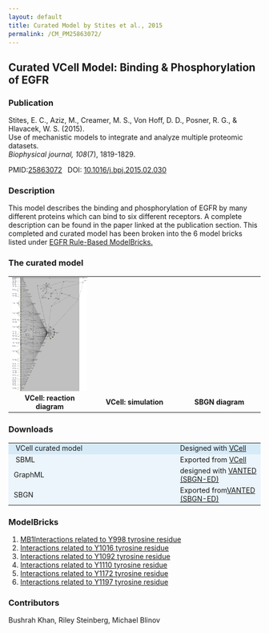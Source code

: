 ```yaml
---
layout: default
title: Curated Model by Stites et al., 2015
permalink: /CM_PM25863072/
---
```

## Curated VCell Model: Binding & Phosphorylation of EGFR

### Publication 

Stites, E. C., Aziz, M., Creamer, M. S., Von Hoff, D. D., Posner, R. G., & Hlavacek, W. S. (2015). <br />
Use of mechanistic models to integrate and analyze multiple proteomic datasets. <br />
<i>Biophysical journal, 108</i>(7), 1819-1829.

 PMID:<a href="https://www.ncbi.nlm.nih.gov/pubmed/25863072">25863072</a>&ensp; 
 DOI: <a href="https://doi.org/10.1016/j.bpj.2015.02.030">10.1016/j.bpj.2015.02.030 </a><br />

### Description
This model describes the binding and phosphorylation of EGFR by many different proteins which can bind to six different receptors. A complete description can be found in the paper linked at the publication section. This completed and curated model has been broken into the 6 model bricks listed under <a href="http://modelbricks.org/egfrlist/"> EGFR Rule-Based ModelBricks.</a>  

### The curated model
<center>
 <table> 
 <tr>
 <td align="center" width="280"><a href="https://modelbricks.github.io/images/Vcellimages/Stites%20EGFR.PNG"><img align="center"  src="/images/Vcellimages/Stites%20EGFR.PNG"/></a></td>
 <td align="center" width="280"><!--<a href="https://modelbricks.github.io/images/Vcellimages/"><img align="center"  src="/images/Vcellimages/Stites%20EGFR.PNG"/></a>--></td> 
 <td align="center" width="280"><!--<a href="https://modelbricks.github.io/images/"><img align="center"  src="/images/Vcellimages/Stites%20EGFR.PNG"/></a>--></td>
 </tr>
 <tr>
  <td align="center"><strong>VCell: reaction diagram </strong></td>
  <td align="center"><strong>VCell: simulation </strong></td> 
  <td align="center"><strong>SBGN diagram </strong></td>
 </tr>
 </table>
</center>

### Downloads
<center>
 <table>
  <td width="33%" bgcolor="#D6EAF8">&nbsp; VCell curated model </td>
  <td width="33%" bgcolor="#D6EAF8"><!--<a href="/modelbricks/VCML_SBMLfiles/CM_PM25863072.vcml">CM_PM22393022.vcml</a>--></td>
  <td width="33%" bgcolor="#D6EAF8"> Designed with <a href="http://vcell.org"> VCell</a></td>
  <tr>
   <td bgcolor="#EBF5FB">&nbsp; SBML </td>
   <td bgcolor="#EBF5FB"><!--<a href="/modelbricks/VCML_SBMLfiles/CM_PM25863072.sbml"download>CM_PM25863072.sbml</a>--></td>
   <td bgcolor="#EBF5FB"> Exported from <a href="http://vcell.org"> VCell</a></td>
  </tr>
  <tr>
   <td bgcolor="#EBF5FB">&nbsp;GraphML </td>
   <td bgcolor="#EBF5FB"><!--<a href="/modelbricks/SBGNexecutablefiles/CM_PM25863072_SBGN.graphml">CM_PM25863072.graphml</a>--></td>
   <td bgcolor="#EBF5FB"> designed with <a href="https://immersive-analytics.infotech.monash.edu/vanted/addons/sbgn-ed/">VANTED (SBGN-ED)</a></td>
  </tr>
  <tr><td bgcolor="#EBF5FB">&nbsp;SBGN </td>
   <td bgcolor="#EBF5FB"><!--<a href="/modelbricks/SBGNexecutablefiles/CM_PM25863072_SBGN.sbgn">CM_PM25863072_SBGN.sbg</a>--></td>
   <td bgcolor="#EBF5FB">Exported from<a href="https://immersive-analytics.infotech.monash.edu/vanted/addons/sbgn-ed/">VANTED (SBGN-ED)     </a></td>
  </tr>
 </table>
 </center>

  
### ModelBricks

<ol>
 <li> <a href="http://modelbricks.org/CM_PM25863072_Y998.md/">MB1Interactions related to Y998 tyrosine residue</a></li> 
 <li> <a href="http://modelbricks.org/CM_PM25863072_Y1016.md/">Interactions related to Y1016 tyrosine residue </a> </li>
 <li> <a href="http://modelbricks.org/CM_PM25863072_Y1092.md/">Interactions related to Y1092 tyrosine residue</a></li> 
 <li> <a href="http://modelbricks.org/CM_PM25863072_Y1110.md/">Interactions related to Y1110 tyrosine residue</a> </li>
 <li> <a href="http://modelbricks.org/CM_PM25863072_Y1172.md/">Interactions related to Y1172 tyrosine residue</a></li> 
 <li> <a href="http://modelbricks.org/CM_PM25863072_Y1197.md/">Interactions related to Y1197 tyrosine residue</a></li>
</ol>  
  
 
### Contributors
Bushrah Khan, Riley Steinberg, Michael Blinov
 
